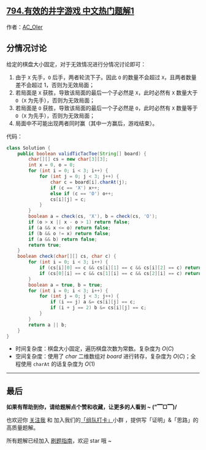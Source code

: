 ## [794.有效的井字游戏 中文热门题解1](https://leetcode.cn/problems/valid-tic-tac-toe-state/solutions/100000/gong-shui-san-xie-fen-qing-kuang-tao-lun-pikn)

作者：[AC_OIer](https://leetcode.cn/u/AC_OIer)
## 分情况讨论

给定的棋盘大小固定，对于无效情况进行分情况讨论即可：

1. 由于 `X` 先手，`O` 后手，两者轮流下子。因此 `O` 的数量不会超过 `X`，且两者数量差不会超过 $1$，否则为无效局面；
2. 若局面是 `X` 获胜，导致该局面的最后一个子必然是 `X`，此时必然有 `X` 数量大于 `O`（`X` 为先手），否则为无效局面；
3. 若局面是 `O` 获胜，导致该局面的最后一个子必然是 `O`，此时必然有 `X` 数量等于 `O`（`X` 为先手），否则为无效局面；
4. 局面中不可能出现两者同时赢（其中一方赢后，游戏结束）。

代码：
```Java []
class Solution {
    public boolean validTicTacToe(String[] board) {
        char[][] cs = new char[3][3];
        int x = 0, o = 0;
        for (int i = 0; i < 3; i++) {
            for (int j = 0; j < 3; j++) {
                char c = board[i].charAt(j);
                if (c == 'X') x++;
                else if (c == 'O') o++;
                cs[i][j] = c;
            }
        }
        boolean a = check(cs, 'X'), b = check(cs, 'O');
        if (o > x || x - o > 1) return false;
        if (a && x <= o) return false;        
        if (b && o != x) return false;
        if (a && b) return false;
        return true;
    }
    boolean check(char[][] cs, char c) {
        for (int i = 0; i < 3; i++) {
            if (cs[i][0] == c && cs[i][1] == c && cs[i][2] == c) return true;
            if (cs[0][i] == c && cs[1][i] == c && cs[2][i] == c) return true;
        }
        boolean a = true, b = true;
        for (int i = 0; i < 3; i++) {
            for (int j = 0; j < 3; j++) {
                if (i == j) a &= cs[i][j] == c;
                if (i + j == 2) b &= cs[i][j] == c;
            }
        }
        return a || b;
    }
}
```
* 时间复杂度：棋盘大小固定，遍历棋盘次数为常数。复杂度为 $O(C)$
* 空间复杂度：使用了 $char$ 二维数组对 $board$ 进行转存，复杂度为 $O(C)$；全程使用 `charAt` 的话复杂度为 $O(1)$

---


## 最后

**如果有帮助到你，请给题解点个赞和收藏，让更多的人看到 ~ ("▔□▔)/**

也欢迎你 [关注我](https://acoier.com/oimg/gzh-qrcode.webp) 和 加入我们的[「组队打卡」](https://leetcode-cn.com/u/ac_oier/)小群 ，提供写「证明」&「思路」的高质量题解。

所有题解已经加入 [刷题指南](https://github.com/SharingSource/LogicStack-LeetCode/wiki)，欢迎 star 哦 ~ 